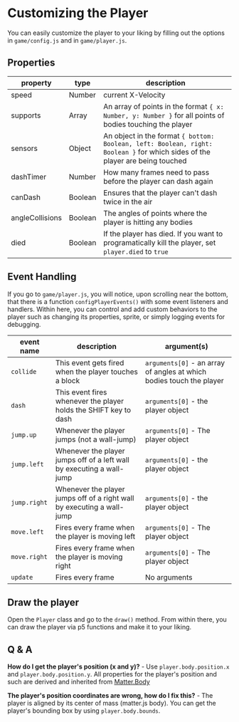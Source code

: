 # Customizing the Player

You can easily customize the player to your liking by filling out the options in `game/config.js` and in `game/player.js`.  

## Properties

| property | type | description
|-|-|-
| speed | Number | current X-Velocity
| supports | Array | An array of points in the format `{ x: Number, y: Number }` for all points of bodies touching the player
| sensors | Object | An object in the format `{ bottom: Boolean, left: Boolean, right: Boolean }` for which sides of the player are being touched
| dashTimer | Number | How many frames need to pass before the player can dash again
| canDash | Boolean | Ensures that the player can't dash twice in the air
| angleCollisions | Boolean | The angles of points where the player is hitting any bodies
| died | Boolean | If the player has died.  If you want to programatically kill the player, set `player.died` to `true`

## Event Handling

If you go to `game/player.js`, you will notice, upon scrolling near the bottom, that there is a function `configPlayerEvents()` with some event listeners and handlers.  Within here, you can control and add custom behaviors to the player such as changing its properties, sprite, or simply logging events for debugging.

| event name | description | argument(s)
|-|-|-|
| `collide` | This event gets fired when the player touches a block | `arguments[0]` - an array of angles at which bodies touch the player
| `dash` | This event fires whenever the player holds the SHIFT key to dash | `arguments[0]` - the player object
| `jump.up` | Whenever the player jumps (not a wall-jump) | `arguments[0]` - The player object
| `jump.left` | Whenever the player jumps off of a left wall by executing a wall-jump | `arguments[0]` - the player object
| `jump.right` | Whenever the player jumps off of a right wall by executing a wall-jump | `arguments[0]` - the player object
| `move.left` | Fires every frame when the player is moving left | `arguments[0]` - The player object
| `move.right` | Fires every frame when the player is moving right | `arguments[0]` - The player object
| `update` | Fires every frame | No arguments

## Draw the player

Open the `Player` class and go to the `draw()` method.  From within there, you can draw the player via p5 functions and make it to your liking.

## Q & A

**How do I get the player's position (x and y)?** - Use `player.body.position.x` and `player.body.position.y`.  All properties for the player's position and such are derived and inherited from [Matter.Body](https://brm.io/matter-js/docs/classes/Body.html)

**The player's position coordinates are wrong, how do I fix this?** - The player is aligned by its center of mass (matter.js body).  You can get the player's bounding box by using `player.body.bounds`.

